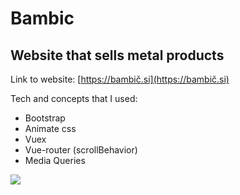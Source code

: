 # Bambic

## Website that sells metal products

Link to website: [https://bambič.si](https://bambič.si)

Tech and concepts that I used:

- Bootstrap
- Animate css
- Vuex
- Vue-router (scrollBehavior)
- Media Queries

![](src/assets/bambic-stran.png)
